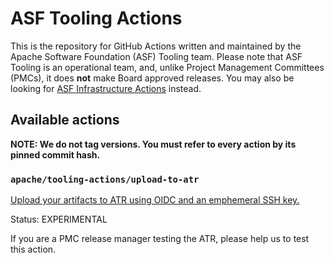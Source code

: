 # ASF Tooling Actions

This is the repository for GitHub Actions written and maintained by the Apache Software Foundation (ASF) Tooling team. Please note that ASF Tooling is an operational team, and, unlike Project Management Committees (PMCs), it does **not** make Board approved releases. You may also be looking for [ASF Infrastructure Actions](https://github.com/apache/infrastructure-actions) instead.

## Available actions

**NOTE: We do not tag versions. You must refer to every action by its pinned commit hash.**

### `apache/tooling-actions/upload-to-atr`

[Upload your artifacts to ATR using OIDC and an emphemeral SSH key.](https://github.com/apache/tooling-actions/tree/main/upload-to-atr)

Status: EXPERIMENTAL

If you are a PMC release manager testing the ATR, please help us to test this action.
